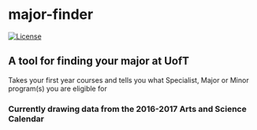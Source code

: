 # major-finder

[![License](https://img.shields.io/badge/License-MIT-blue.svg)]()

## A tool for finding your major at UofT

Takes your first year courses and tells you what Specialist, Major or Minor
program(s) you are eligible for

### Currently drawing data from the 2016-2017 Arts and Science Calendar
